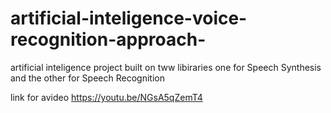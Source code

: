 # artificial-inteligence-voice-recognition-approach-

artificial inteligence project built on tww libiraries one for Speech Synthesis and the other for Speech Recognition 

link for avideo
https://youtu.be/NGsA5qZemT4
